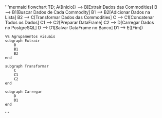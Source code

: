 '''mermaid
flowchart TD;
    A([Início]) --> B[Extrair Dados das Commodities]
    B --> B1[Buscar Dados de Cada Commodity]
    B1 --> B2[Adicionar Dados na Lista]
    B2 --> C[Transformar Dados das Commodities]
    C --> C1[Concatenar Todos os Dados]
    C1 --> C2[Preparar DataFrame]
    C2 --> D[Carregar Dados no PostgreSQL]
    D --> D1[Salvar DataFrame no Banco]
    D1 --> E([Fim])

    %% Agrupamentos visuais
    subgraph Extrair
        B
        B1
        B2
    end

    subgraph Transformar
        C
        C1
        C2
    end

    subgraph Carregar
        D
        D1
    end

'''